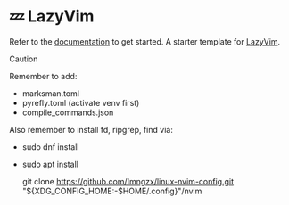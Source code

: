 # 💤 LazyVim

Refer to the [documentation](https://lazyvim.github.io/installation) to get started.
A starter template for [LazyVim](https://github.com/LazyVim/LazyVim).

> [!CAUTION]
> Remember to add:

- marksman.toml
- pyrefly.toml (activate venv first)
- compile_commands.json

Also remember to install fd, ripgrep, find via:

- sudo dnf install
- sudo apt install

  git clone <https://github.com/Imngzx/linux-nvim-config.git> "${XDG_CONFIG_HOME:-$HOME/.config}"/nvim
